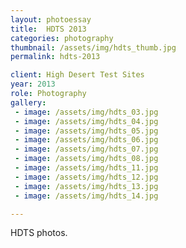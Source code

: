 ```yaml
---
layout: photoessay
title:  HDTS 2013
categories: photography
thumbnail: /assets/img/hdts_thumb.jpg
permalink: hdts-2013

client: High Desert Test Sites
year: 2013
role: Photography
gallery:
 - image: /assets/img/hdts_03.jpg
 - image: /assets/img/hdts_04.jpg
 - image: /assets/img/hdts_05.jpg
 - image: /assets/img/hdts_06.jpg
 - image: /assets/img/hdts_07.jpg
 - image: /assets/img/hdts_08.jpg
 - image: /assets/img/hdts_11.jpg
 - image: /assets/img/hdts_12.jpg
 - image: /assets/img/hdts_13.jpg
 - image: /assets/img/hdts_14.jpg

---
```


HDTS photos.
